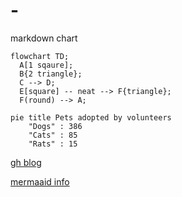 # -
markdown chart

```mermaid
flowchart TD;
  A[1 sqaure];
  B{2 triangle};
  C --> D;
  E[square] -- neat --> F{triangle};
  F(round) --> A;
```

```mermaid
pie title Pets adopted by volunteers
    "Dogs" : 386
    "Cats" : 85
    "Rats" : 15
```

[gh blog](https://github.blog/2022-02-14-include-diagrams-markdown-files-mermaid/)

[mermaaid info](https://github.com/mermaid-js/mermaid#readme)
